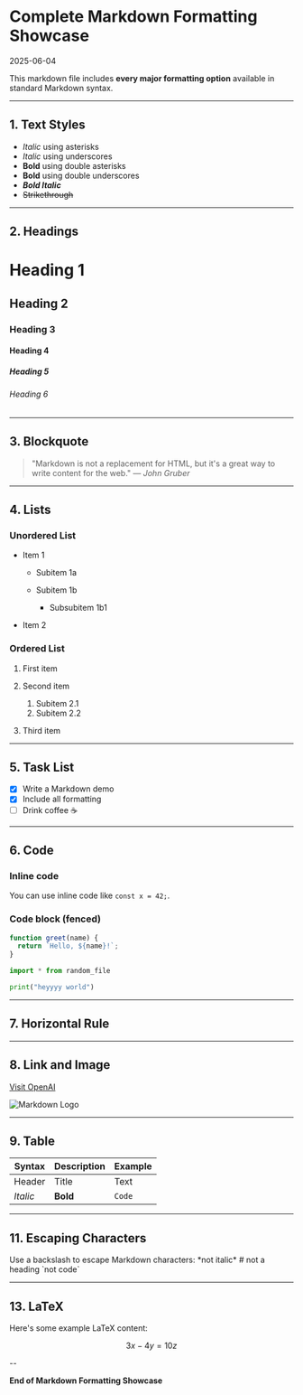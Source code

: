 # Complete Markdown Formatting Showcase
2025-06-04

This markdown file includes **every major formatting option** available in standard Markdown syntax.

---

## 1. Text Styles

* *Italic* using asterisks
* _Italic_ using underscores
* **Bold** using double asterisks
* __Bold__ using double underscores
* ***Bold Italic***
* ~~Strikethrough~~

---

## 2. Headings

# Heading 1

## Heading 2

### Heading 3

#### Heading 4

##### Heading 5

###### Heading 6

---

## 3. Blockquote

> "Markdown is not a replacement for HTML, but it's a great way to write content for the web."
> — *John Gruber*

---

## 4. Lists

### Unordered List

* Item 1

  * Subitem 1a
  * Subitem 1b

    * Subsubitem 1b1
* Item 2

### Ordered List

1. First item
2. Second item

   1. Subitem 2.1
   2. Subitem 2.2
3. Third item

---

## 5. Task List

* [x] Write a Markdown demo
* [x] Include all formatting
* [ ] Drink coffee ☕

---

## 6. Code

### Inline code

You can use inline code like `const x = 42;`.

### Code block (fenced)

```javascript
function greet(name) {
  return `Hello, ${name}!`;
}
```

```python
import * from random_file

print("heyyyy world")
```

---

## 7. Horizontal Rule

---

## 8. Link and Image

[Visit OpenAI](https://www.openai.com)

![Markdown Logo](https://markdown-here.com/img/icon256.png)

---

## 9. Table

| Syntax   | Description | Example |
| -------- | ----------- | ------- |
| Header   | Title       | Text    |
| *Italic* | **Bold**    | `Code`  |


---

## 11. Escaping Characters

Use a backslash to escape Markdown characters:
\*not italic\*
\# not a heading
\`not code\`

---

## 13. LaTeX

Here's some example LaTeX content: 

$$ 3x - 4y = 10z $$ 

-- 

**End of Markdown Formatting Showcase**
